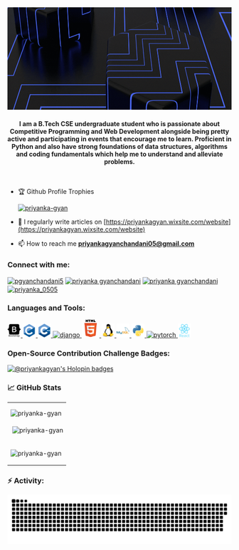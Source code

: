 <div align="center" >
   <a href="https://github.com/priyanka-gyan">
   <img width=100% src="https://github.com/priyanka-gyan/priyanka-gyan/blob/ef3eacc2cf15a3c25706dd023dec3219aeadeb82/pictures/Priyanka.gif" width=80% height=230px href="https://github.com/priyanka-gyan" /></a>
</div>
<h4 align="center">I am a B.Tech CSE undergraduate student who is passionate about Competitive Programming and Web Development alongside being pretty active and participating in events that encourage me to learn. Proficient in Python and also have strong foundations of data structures, algorithms and coding fundamentals which help me to understand and alleviate problems.</h4>
<br>


- 🏆 Github Profile Trophies
  
  <p align="left"> <a href="https://github.com/ryo-ma/github-profile-trophy"><img src="https://github-profile-trophy.vercel.app/?username=priyanka-gyan&column=7" alt="priyanka-gyan" /></a> </p>


- 📝 I regularly write articles on [https://priyankagyan.wixsite.com/website](https://priyankagyan.wixsite.com/website)

- 📫 How to reach me **priyankagyanchandani05@gmail.com**

<h3 align="left">Connect with me:</h3>
<p align="left">
<a href="https://twitter.com/pgyanchandani5" target="blank"><img align="center" src="https://raw.githubusercontent.com/rahuldkjain/github-profile-readme-generator/master/src/images/icons/Social/twitter.svg" alt="pgyanchandani5" height="20" width="30" /></a>
<a href="https://www.linkedin.com/in/priyanka-gyanchandani-12487b252/" target="blank"><img align="center" src="https://raw.githubusercontent.com/rahuldkjain/github-profile-readme-generator/master/src/images/icons/Social/linked-in-alt.svg" alt="priyanka gyanchandani" height="20" width="30" /></a>
<a href="https://www.kaggle.com/priyankagyanchandani" target="blank"><img align="center" src="https://raw.githubusercontent.com/rahuldkjain/github-profile-readme-generator/master/src/images/icons/Social/kaggle.svg" alt="priyanka gyanchandani" height="20" width="30" /></a>
<a href="https://www.codechef.com/users/priyanka_0505" target="blank"><img align="center" src="https://cdn.jsdelivr.net/npm/simple-icons@3.1.0/icons/codechef.svg" alt="priyanka_0505" height="20" width="30" /></a>

</p>
<h3 align="left">Languages and Tools:</h3>
<p align="left"> <a href="https://getbootstrap.com" target="_blank" rel="noreferrer"> <img src="https://raw.githubusercontent.com/devicons/devicon/master/icons/bootstrap/bootstrap-plain-wordmark.svg" alt="bootstrap" width="30" height="30"/> </a> <a href="https://www.cprogramming.com/" target="_blank" rel="noreferrer"> <img src="https://raw.githubusercontent.com/devicons/devicon/master/icons/c/c-original.svg" alt="c" width="30" height="30"/> </a> <a href="https://www.w3schools.com/cpp/" target="_blank" rel="noreferrer"> <img src="https://raw.githubusercontent.com/devicons/devicon/master/icons/cplusplus/cplusplus-original.svg" alt="cplusplus" width="30" height="30"/> </a> <a href="https://www.djangoproject.com/" target="_blank" rel="noreferrer"> <img src="https://cdn.worldvectorlogo.com/logos/django.svg" alt="django" width="30" height="30"/> </a> <a href="https://www.w3.org/html/" target="_blank" rel="noreferrer"> <img src="https://raw.githubusercontent.com/devicons/devicon/master/icons/html5/html5-original-wordmark.svg" alt="html5" width="40" height="40"/> </a> <a href="https://www.linux.org/" target="_blank" rel="noreferrer"> <img src="https://raw.githubusercontent.com/devicons/devicon/master/icons/linux/linux-original.svg" alt="linux" width="30" height="30"/> </a> <a href="https://www.mysql.com/" target="_blank" rel="noreferrer"> <img src="https://raw.githubusercontent.com/devicons/devicon/master/icons/mysql/mysql-original-wordmark.svg" alt="mysql" width="30" height="30"/> </a> <a href="https://www.python.org" target="_blank" rel="noreferrer"> <img src="https://raw.githubusercontent.com/devicons/devicon/master/icons/python/python-original.svg" alt="python" width="30" height="30"/> </a> <a href="https://pytorch.org/" target="_blank" rel="noreferrer"> <img src="https://www.vectorlogo.zone/logos/pytorch/pytorch-icon.svg" alt="pytorch" width="40" height="40"/> </a> <a href="https://reactjs.org/" target="_blank" rel="noreferrer"> <img src="https://raw.githubusercontent.com/devicons/devicon/master/icons/react/react-original-wordmark.svg" alt="react" width="30" height="30"/> </a> </p>

<h3>Open-Source Contribution Challenge Badges:</h3>
  
[![@priyankagyan's Holopin badges](https://holopin.me/priyankagyan)](https://holopin.io/@priyankagyan)

<h3> 📈 GitHub Stats</h3>
<table>
<tr>
<td><p><img align="left" src="https://github-readme-stats.vercel.app/api/top-langs?username=priyanka-gyan&show_icons=true&locale=en&layout=compact" alt="priyanka-gyan" /></p></td>
</tr>
<tr><td><p>&nbsp;<img align="center" src="https://github-readme-stats.vercel.app/api?username=priyanka-gyan&show_icons=true&locale=en" alt="priyanka-gyan" /></p></td>
</tr>
<tr>
<td><p><img align="center" src="https://github-readme-streak-stats.herokuapp.com/?user=priyanka-gyan&" alt="priyanka-gyan" /></p></td>
</tr>
</table>
<h3> ⚡ Activity: </h3>
  
<a href=#><img src="contributions.svg"></a>
